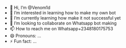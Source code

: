 - 👋 Hi, I’m @Venom1d
- 👀 I’m interested in learning how to make my own bot 
- 🌱 I’m currently learning how make it not successful yet 
- 💞️ I’m looking to collaborate on Whatsapp bot making 
- 📫 How to reach me on Whatsapp+2348180175753
- 😄 Pronouns: ...
- ⚡ Fun fact: ...

<!---
Venom1d/Venom1d is a ✨ special ✨ repository because its `README.md` (this file) appears on your GitHub profile.
You can click the Preview link to take a look at your changes.
--->
